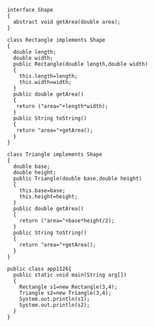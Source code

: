         interface Shape
        {
          abstract void getArea(double area);
        }

        class Rectangle implements Shape
        {
          double length;
          double width; 
          public Rectangle(double length,double width)
          {
            this.length=length;
            this.width=width;
          }
          public double getArea()
          {
           return ("area="+length*width);
          }
          public String toString()
          {
           return "area="+getArea();
          }      
        }

        class Triangle implements Shape
        {
          double base;
          double height;
          public Triangle(double base,double height)
          {
            this.base=base;
            this.height=height;
          }
          public double getArea()
          {
            return ("area="+base*height/2);
          }
          public String toString()
          {
            return "area="+getArea();
          }  
        }

        public class app1126{
          public static void main(String arg[])
          {
            Rectangle s1=new Rectangle(3,4);
            Triangle s2=new Triangle(3,4);
            System.out.println(s1);
            System.out.println(s2);
          }
        }

